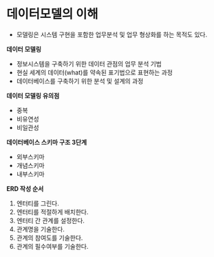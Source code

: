 # 데이터모델의 이해

* 모델링은 시스템 구현을 포함한 업무분석 및 업무 형상화를 하는 목적도 있다. 

**데이터 모델링**
* 정보시스템을 구축하기 위한 데이터 관점의 업무 분석 기법
* 현실 세계의 데이터(what)를 약속된 표기법으로 표현하는 과정
* 데이터베이스를 구축하기 위한 분석 및 설계의 과정

**데이터 모델링 유의점**
* 중복
* 비유연성
* 비일관성

**데이터베이스 스키마 구조 3단계**
* 외부스키마
* 개념스키마
* 내부스키마

**ERD 작성 순서**
1. 엔터티를 그린다.
2. 엔터티를 적절하게 배치한다.
3. 엔터티 간 관계를 설정한다.
4. 관계명을 기술한다.
5. 관계의 참여도를 기술한다.
6. 관계의 필수여부를 기술한다.

